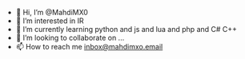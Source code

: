 - 👋 Hi, I’m @MahdiMX0
- 👀 I’m interested in IR
- 🌱 I’m currently learning python and js and lua and php and C# C++
- 💞️ I’m looking to collaborate on ...
- 📫 How to reach me inbox@mahdimxo.email

<!---
MahdiMX0/MahdiMX0 is a ✨ special ✨ repository because its `README.md` (this file) appears on your GitHub profile.
You can click the Preview link to take a look at your changes.
--->
